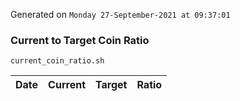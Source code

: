 Generated on `Monday 27-September-2021 at 09:37:01`

### Current to Target Coin Ratio
`current_coin_ratio.sh`

Date|Current|Target|Ratio
---|---|---|---
